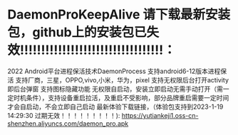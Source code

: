 # DaemonProKeepAlive   请下载最新安装包，github上的安装包已失效!!!!!!!!!!!!!!!!!!!!!!!!!!!!!!!!!!：
2022 Android平台进程保活技术DaemonProcess
支持android6-12版本进程保活
支持厂商，三星，OPPO,vivo,小米，华为，pixel
支持无权限后台打开activity即后台弹窗
支持图标隐藏功能
无权限自启动，安装立即启动无需手动打开（需一定时机条件），支持设备重启拉活，及重启不受影响，部分品牌重启需要一定时间才会自启动，不会立即自己启动
最新体验下载链接，（体验包支持到2023-1-19 14:29:30 过期无效！！！！！！！！！): https://yutiankeji1.oss-cn-shenzhen.aliyuncs.com/daemon_pro.apk
